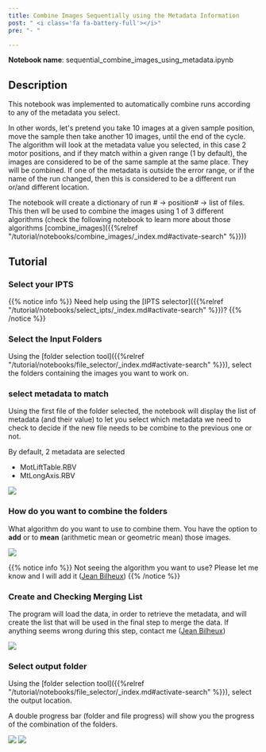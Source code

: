 ```yaml
---
title: Combine Images Sequentially using the Metadata Information
post: " <i class='fa fa-battery-full'></i>"
pre: "- "

---
```


**Notebook name**: sequential_combine_images_using_metadata.ipynb

## Description

This notebook was implemented to automatically combine runs according to any of the metadata you select. 

In other words, let's pretend you take 10 images at a given sample position, move the sample then take another 10 images,
until the end of the cycle. The algorithm will look at the metadata value you selected, in this case 2 motor positions,
and if they match within a given range (1 by  default), the images are considered to be of the same sample at the same place. 
They will be combined. If one of the metadata is outside the error range, or if the name of the run changed, then this is considered
to be a different run or/and different location. 

The notebook will create a dictionary of run # ->  position# -> list of files. This then wll be used to combine the images using 1 of
3 different algorithms (check the following notebook to learn more about those algorithms [combine_images]({{%relref "/tutorial/notebooks/combine_images/_index.md#activate-search" %}}))

## Tutorial

### Select your IPTS

{{% notice info %}}
Need help using the [IPTS selector]({{%relref "/tutorial/notebooks/select_ipts/_index.md#activate-search" %}})?
{{% /notice %}}

### Select the Input Folders

Using the [folder selection tool]({{%relref "/tutorial/notebooks/file_selector/_index.md#activate-search" %}}), select 
the folders containing the images you want to work on.

### select metadata to match

Using the first file of the folder selected, the notebook will display the list of metadata (and their value) to 
let you select which metadata we need to check to decide if the new file needs to be combine to the previous one or not.

By default, 2 metadata are selected

* MotLiftTable.RBV
* MtLongAxis.RBV

<img src='/tutorial/notebooks/sequential_combine_images_using_metadata/images/list_metadata.png' />

### How do you want to combine the folders

What algorithm do you want to use to combine them. You have the option to **add** or to **mean** (arithmetic mean or
geometric mean) those images.

<img src='/tutorial/notebooks/sequential_combine_images_using_metadata/images/how_to_combine.png' />

{{% notice info %}}
Not seeing the algorithm you want to use? Please let me know and I will add it (<a href="/en/credits#jean_bilheux">Jean Bilheux</a>)
{{% /notice %}}

### Create and Checking Merging List 

The program will load the data, in order to retrieve the metadata, and will create the list that will be used in the
final step to merge the data. If anything seems wrong during this step, contact me (<a href="/en/credits#jean_bilheux">Jean Bilheux</a>)

<img src='/tutorial/notebooks/sequential_combine_images_using_metadata/images/check_merging_list.gif' />

### Select output folder

Using the [folder selection tool]({{%relref "/tutorial/notebooks/file_selector/_index.md#activate-search" %}}), select 
the output location.

A double progress bar (folder and file progress) will show you the progress of the combination of the folders. 

<img src='/tutorial/notebooks/sequential_combine_images_using_metadata/images/output_files.gif' />

<img src='/tutorial/notebooks/sequential_combine_images_using_metadata/images/final_message.png' />


